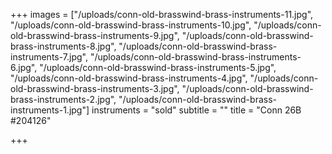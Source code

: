 +++
images = ["/uploads/conn-old-brasswind-brass-instruments-11.jpg", "/uploads/conn-old-brasswind-brass-instruments-10.jpg", "/uploads/conn-old-brasswind-brass-instruments-9.jpg", "/uploads/conn-old-brasswind-brass-instruments-8.jpg", "/uploads/conn-old-brasswind-brass-instruments-7.jpg", "/uploads/conn-old-brasswind-brass-instruments-6.jpg", "/uploads/conn-old-brasswind-brass-instruments-5.jpg", "/uploads/conn-old-brasswind-brass-instruments-4.jpg", "/uploads/conn-old-brasswind-brass-instruments-3.jpg", "/uploads/conn-old-brasswind-brass-instruments-2.jpg", "/uploads/conn-old-brasswind-brass-instruments-1.jpg"]
instruments = "sold"
subtitle = ""
title = "Conn 26B #204126"

+++
